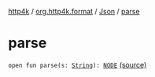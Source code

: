 [http4k](../../index.md) / [org.http4k.format](../index.md) / [Json](index.md) / [parse](./parse.md)

# parse

`open fun parse(s: `[`String`](https://kotlinlang.org/api/latest/jvm/stdlib/kotlin/-string/index.html)`): `[`NODE`](index.md#NODE) [(source)](https://github.com/http4k/http4k/blob/master/http4k-core/src/main/kotlin/org/http4k/format/Json.kt#L60)